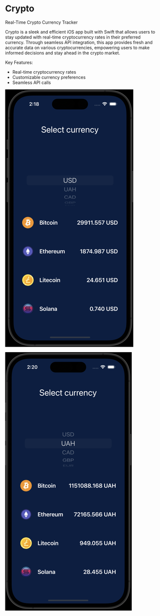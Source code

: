 # Crypto
 Real-Time Crypto Currency Tracker


Crypto is a sleek and efficient iOS app built with Swift that allows users to stay updated with real-time cryptocurrency rates in their preferred currency. Through seamless API integration, this app provides fresh and accurate data on various cryptocurrencies, empowering users to make informed decisions and stay ahead in the crypto market.

Key Features:

- Real-time cryptocurrency rates
- Customizable currency preferences
- Seamless API calls

![screenshot](https://github.com/OlegZhovtanskyi/Crypto/blob/main/Screenshot%202023-07-23%20at%2014.18.53.png)


![screenshot](https://github.com/OlegZhovtanskyi/Crypto/blob/main/Screenshot%202023-07-23%20at%2014.20.09.png)
